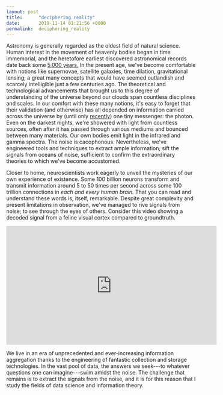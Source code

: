 ```yaml
---
layout: post
title:      "deciphering reality"
date:       2019-11-14 01:21:56 +0000
permalink:  deciphering_reality
---
```



Astronomy is generally regarded as the oldest field of natural science. Human interest in the movement of heavenly bodies began in time immemorial, and the heretofore earliest discovered astronomical records date back some [5,000 years.](https://en.wikipedia.org/wiki/Nebra_sky_disk) In the present age, we've become comfortable with notions like supernovae, satellite galaxies, time dilation, gravitational lensing; a great many concepts that would have seemed outlandish and scarcely intelligible just a few centuries ago. The theoretical and technological advancements that brought us to this degree of understanding of the universe beyond our clouds span countless disciplines and scales. In our comfort with these many notions, it's easy to forget that their validation (and otherwise) has all depended on information carried across the universe by (until only [recently](https://en.wikipedia.org/wiki/First_observation_of_gravitational_waves)) one tiny messenger: the photon. Even on the darkest nights, we're showered with light from countless sources, often after it has passed through various mediums and bounced between many materials. Our own bodies emit light in the infrared and gamma spectra. The noise is cacophonous. Nevertheless, we've engineered tools and techniques to extract ample information; sift the signals from oceans of noise, sufficient to confirm the extraordinary theories to which we've become accustomed.

Closer to home, neuroscientists work eagerly to unveil the mysteries of our own experience of existence. Some 100 billion neurons transform and transmit information around 5 to 50 times per second across some 100 trillion connections in *each and every human brain.* That you can read and understand these words is, itself, remarkable. Despite great complexity and present limitations in observation, we've managed to rive signals from noise; to see through the eyes of others. Consider this video showing a decoded signal from a feline visual cortex compared to groundtruth.
<iframe width="560" height="315" src="https://www.youtube.com/embed/J-tziWMrSWA?start=24" frameborder="0" allow="accelerometer; autoplay; encrypted-media; gyroscope; picture-in-picture" allowfullscreen></iframe>

We live in an era of unprecedented and ever-increasing information aggregation thanks to the engineering of fantastic collection and storage technologies. In the vast pool of data, the answers we seek---to whatever questions one can imagine---swim amidst the noise. The challenge that remains is to extract the signals from the noise, and it is for this reason that I study the fields of data science and information theory.

